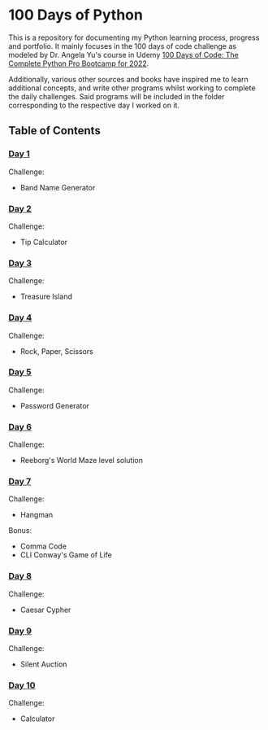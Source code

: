# 100 Days of Python

This is a repository for documenting my Python learning process, progress and portfolio. It mainly focuses in the 100 days of code challenge as modeled by Dr. Angela Yu's course in Udemy [100 Days of Code: The Complete Python Pro Bootcamp for 2022](https://www.udemy.com/course/100-days-of-code/).

Additionally, various other sources and books have inspired me to learn additional concepts, and write other programs whilst working to complete the daily challenges. Said programs will be included in the folder corresponding to the respective day I worked on it.

## Table of Contents

### [Day 1](https://github.com/the-alek/days-of-python/tree/main/day-one)

Challenge:

- Band Name Generator

### [Day 2](https://github.com/the-alek/days-of-python/tree/main/day-two)

Challenge:

- Tip Calculator

### [Day 3](https://github.com/the-alek/days-of-python/tree/main/day-three)

Challenge:

- Treasure Island

### [Day 4](https://github.com/the-alek/days-of-python/tree/main/day-four)

Challenge:

- Rock, Paper, Scissors

### [Day 5](https://github.com/the-alek/days-of-python/tree/main/day-five)

Challenge:

- Password Generator

### [Day 6](https://github.com/the-alek/days-of-python/tree/main/day-six)

Challenge:

- Reeborg's World Maze level solution

### [Day 7](https://github.com/the-alek/days-of-python/tree/main/day-seven)

Challenge:

- Hangman

Bonus:

- Comma Code
- CLI Conway's Game of Life

### [Day 8](https://github.com/the-alek/days-of-python/tree/main/day-eight)

Challenge:

- Caesar Cypher

### [Day 9](https://github.com/the-alek/days-of-python/tree/main/day-nine)

Challenge:

- Silent Auction

### [Day 10](https://github.com/the-alek/days-of-python/tree/main/day-ten)

Challenge:

- Calculator
